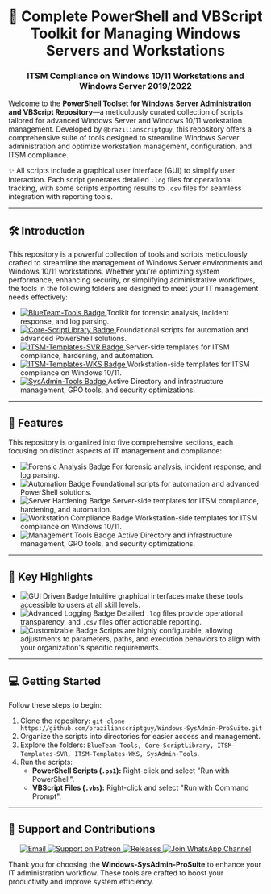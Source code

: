 <div align="center">
  <h1>🚀 Complete PowerShell and VBScript Toolkit for Managing Windows Servers and Workstations</h1>
  <h3>ITSM Compliance on Windows 10/11 Workstations and Windows Server 2019/2022</h3>
</div>
  <p>
    Welcome to the <strong>PowerShell Toolset for Windows Server Administration and VBScript Repository</strong>—a meticulously curated collection of scripts tailored for advanced Windows Server and Windows 10/11 workstation management. Developed by <code>@brazilianscriptguy</code>, this repository offers a comprehensive suite of tools designed to streamline Windows Server administration and optimize workstation management, configuration, and ITSM compliance.
  </p>

  <p>✨ All scripts include a graphical user interface (GUI) to simplify user interaction. Each script generates detailed <code>.log</code> files for operational tracking, with some scripts exporting results to <code>.csv</code> files for seamless integration with reporting tools.</p>


<hr />

<h2>🛠️ Introduction</h2>
<p>
  This repository is a powerful collection of tools and scripts meticulously crafted to streamline the management of Windows Server environments and Windows 10/11 workstations. Whether you're optimizing system performance, enhancing security, or simplifying administrative workflows, the tools in the following folders are designed to meet your IT management needs effectively:
</p>
<ul>
  <li>
    <a href="https://github.com/brazilianscriptguy/Windows-SysAdmin-ProSuite/tree/main/BlueTeam-Tools" target="_blank" rel="noopener noreferrer">
      <img src="https://img.shields.io/badge/BlueTeam%20Tools-Forensics-orange?style=flat-square&logo=security" alt="BlueTeam-Tools Badge">
    </a>
    <span> Toolkit for forensic analysis, incident response, and log parsing.</span>
  </li>
  <li>
    <a href="https://github.com/brazilianscriptguy/Windows-SysAdmin-ProSuite/tree/main/Core-ScriptLibrary" target="_blank" rel="noopener noreferrer">
      <img src="https://img.shields.io/badge/Core%20ScriptLibrary-Asset-red?style=flat-square&logo=vscode" alt="Core-ScriptLibrary Badge">
    </a>
    <span>Foundational scripts for automation and advanced PowerShell solutions.</span>
  </li>
  <li>
    <a href="https://github.com/brazilianscriptguy/Windows-SysAdmin-ProSuite/tree/main/ITSM-Templates-SVR" target="_blank" rel="noopener noreferrer">
      <img src="https://img.shields.io/badge/ITSM%20Templates-SVR-purple?style=flat-square&logo=server" alt="ITSM-Templates-SVR Badge">
    </a>
    <span>Server-side templates for ITSM compliance, hardening, and automation.</span>
  </li>
  <li>
    <a href="https://github.com/brazilianscriptguy/Windows-SysAdmin-ProSuite/tree/main/ITSM-Templates-WKS" target="_blank" rel="noopener noreferrer">
      <img src="https://img.shields.io/badge/ITSM%20Templates-WKS-green?style=flat-square&logo=windows" alt="ITSM-Templates-WKS Badge">
    </a>
    <span>Workstation-side templates for ITSM compliance on Windows 10/11.</span>
  </li>
  <li>
    <a href="https://github.com/brazilianscriptguy/Windows-SysAdmin-ProSuite/tree/main/SysAdmin-Tools" target="_blank" rel="noopener noreferrer">
      <img src="https://img.shields.io/badge/SysAdmin%20Tools-Management-blue?style=flat-square&logo=windows" alt="SysAdmin-Tools Badge">
    </a>
    <span>Active Directory and infrastructure management, GPO tools, and security optimizations.</span>
  </li>
</ul>

<hr />

<h2>🚀 Features</h2>
<p>
  This repository is organized into five comprehensive sections, each focusing on distinct aspects of IT management and compliance:
</p>
<ul>
  <li>
    <img src="https://img.shields.io/badge/Forensic%20Analysis-orange?style=flat-square&logo=security" alt="Forensic Analysis Badge">
    For forensic analysis, incident response, and log parsing.
  </li>
  <li>
    <img src="https://img.shields.io/badge/Automation-Asset-red?style=flat-square&logo=vscode" alt="Automation Badge">
    Foundational scripts for automation and advanced PowerShell solutions.
  </li>
  <li>
    <img src="https://img.shields.io/badge/Server%20Hardening-purple?style=flat-square&logo=server" alt="Server Hardening Badge">
    Server-side templates for ITSM compliance, hardening, and automation.
  </li>
  <li>
    <img src="https://img.shields.io/badge/Workstation%20Compliance-green?style=flat-square&logo=windows" alt="Workstation Compliance Badge">
    Workstation-side templates for ITSM compliance on Windows 10/11.
  </li>
  <li>
    <img src="https://img.shields.io/badge/Management%20Tools-blue?style=flat-square&logo=windows" alt="Management Tools Badge">
    Active Directory and infrastructure management, GPO tools, and security optimizations.
  </li>
</ul>

<hr />

<h2>🌟 Key Highlights</h2>
<ul>
  <li>
    <img src="https://img.shields.io/badge/GUI%20Driven-yellow?style=flat-square&logo=windows" alt="GUI Driven Badge">
    Intuitive graphical interfaces make these tools accessible to users at all skill levels.
  </li>
  <li>
    <img src="https://img.shields.io/badge/Advanced%20Logging-orange?style=flat-square&logo=logs" alt="Advanced Logging Badge">
    Detailed <code>.log</code> files provide operational transparency, and <code>.csv</code> files offer actionable reporting.
  </li>
  <li>
    <img src="https://img.shields.io/badge/Customizable-green?style=flat-square&logo=gear" alt="Customizable Badge">
    Scripts are highly configurable, allowing adjustments to parameters, paths, and execution behaviors to align with your organization's specific requirements.
  </li>
</ul>

<hr />

<h2>💻 Getting Started</h2>
<p>Follow these steps to begin:</p>
<ol>
  <li>Clone the repository: <code>git clone https://github.com/brazilianscriptguy/Windows-SysAdmin-ProSuite.git</code></li>
  <li>Organize the scripts into directories for easier access and management.</li>
  <li>Explore the folders: <code>BlueTeam-Tools, Core-ScriptLibrary, ITSM-Templates-SVR, ITSM-Templates-WKS, SysAdmin-Tools</code>.</li>
  <li>Run the scripts:
    <ul>
      <li><strong>PowerShell Scripts (<code>.ps1</code>):</strong> Right-click and select "Run with PowerShell".</li>
      <li><strong>VBScript Files (<code>.vbs</code>):</strong> Right-click and select "Run with Command Prompt".</li>
    </ul>
  </li>
</ol>

<hr />

<h2>🤝 Support and Contributions</h2>
<p align="center">
  <a href="mailto:luizhamilton.lhr@gmail.com" target="_blank" rel="noopener noreferrer">
    <img src="https://img.shields.io/badge/Email-luizhamilton.lhr@gmail.com-D14836?style=for-the-badge&logo=gmail" alt="Email">
  </a>
  <a href="https://www.patreon.com/brazilianscriptguy" target="_blank" rel="noopener noreferrer">
    <img src="https://img.shields.io/badge/Support%20Me-Patreon-red?style=for-the-badge&logo=patreon" alt="Support on Patreon">
  </a>
  <a href="https://github.com/brazilianscriptguy/Windows-SysAdmin-ProSuite/releases" target="_blank" rel="noopener noreferrer">
    <img src="https://img.shields.io/badge/Releases-Windows%20SysAdmin%20ProSuite-blue?style=for-the-badge&logo=github" alt="Releases">
  </a>
  <a href="https://whatsapp.com/channel/0029VaEgqC50G0XZV1k4Mb1c" target="_blank" rel="noopener noreferrer">
    <img src="https://img.shields.io/badge/Join%20Us-WhatsApp-25D366?style=for-the-badge&logo=whatsapp" alt="Join WhatsApp Channel">
  </a>
</p>

<p>Thank you for choosing the <strong>Windows-SysAdmin-ProSuite</strong> to enhance your IT administration workflow. These tools are crafted to boost your productivity and improve system efficiency.</p>
